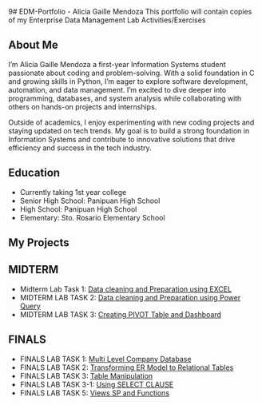 9# EDM-Portfolio - Alicia Gaille Mendoza
This portfolio will contain copies of my Enterprise Data Management Lab Activities/Exercises

## About Me
I’m Alicia Gaille Mendoza a first-year Information Systems student passionate about coding and problem-solving. With a solid foundation in C and growing skills in Python, I’m eager to explore software development, automation, and data management. I’m excited to dive deeper into programming, databases, and system analysis while collaborating with others on hands-on projects and internships.

Outside of academics, I enjoy experimenting with new coding projects and staying updated on tech trends. My goal is to build a strong foundation in Information Systems and contribute to innovative solutions that drive efficiency and success in the tech industry.
## Education
- Currently taking 1st year college
- Senior High School: Panipuan High School
- High School: Panipuan High School
- Elementary: Sto. Rosario Elementary School

## My Projects
## MIDTERM
- Midterm Lab Task 1: [Data cleaning and Preparation using EXCEL](Midterm%20Lab%20Task1)
- MIDTERM LAB TASK 2: [Data cleaning and Preparation using Power Query](MIDTERM%20LAB%20TASK%202)
- MIDTERM LAB TASK 3: [Creating PIVOT Table and Dashboard](MIDTERM%20LAB%20TASK%203)
## FINALS
- FINALS LAB TASK 1: [Multi Level Company Database](FINALS%20LAB%20TASK%201)
- FINALS LAB TASK 2: [Transforming ER Model to Relational Tables](FINALS%20LAB%20TASK%202)
- FINALS LAB TASK 3: [Table Manipulation](FINALS%20LAB%20TASK%203)
- FINALS LAB TASK 3-1: [Using SELECT CLAUSE](FINALS%20LAB%20TASK%203-1)
- FINALS LAB TASK 5: [Views SP and Functions](FINALS%20LAB%20TASK%205)
